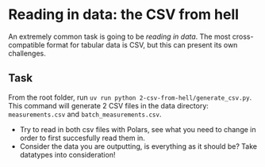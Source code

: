 # Reading in data: the CSV from hell

An extremely common task is going to be _reading in data_. The most cross-compatible format for tabular data is CSV, but this can present its own challenges.

## Task

From the root folder, run `uv run python 2-csv-from-hell/generate_csv.py`. This command will generate 2 CSV files in the data directory: `measurements.csv` and `batch_measurements.csv`.

- Try to read in both csv files with Polars, see what you need to change in order to first succesfully read them in.
- Consider the data you are outputting, is everything as it should be? Take datatypes into consideration!
